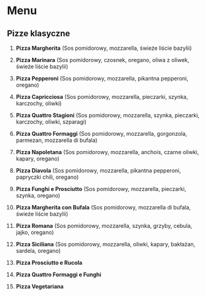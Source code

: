 # Menu

## Pizze klasyczne

1. **Pizza Margherita**
(Sos pomidorowy, mozzarella, świeże liście bazylii)

2. **Pizza Marinara**
(Sos pomidorowy, czosnek, oregano, oliwa z oliwek, świeże liście bazylii)

3. **Pizza Pepperoni**
(Sos pomidorowy, mozzarella, pikantna pepperoni, oregano)

4. **Pizza Capricciosa**
(Sos pomidorowy, mozzarella, pieczarki, szynka, karczochy, oliwki)

5. **Pizza Quattro Stagioni**
(Sos pomidorowy, mozzarella, szynka, pieczarki, karczochy, oliwki, szparagi)

6. **Pizza Quattro Formaggi**
(Sos pomidorowy, mozzarella, gorgonzola, parmezan, mozzarella di bufala)

7. **Pizza Napoletana**
(Sos pomidorowy, mozzarella, anchois, czarne oliwki, kapary, oregano)

8. **Pizza Diavola**
(Sos pomidorowy, mozzarella, pikantna pepperoni, papryczki chili, oregano)

9. **Pizza Funghi e Prosciutto**
(Sos pomidorowy, mozzarella, pieczarki, szynka, oregano)

10. **Pizza Margherita con Bufala**
(Sos pomidorowy, mozzarella di bufala, świeże liście bazylii)

11. **Pizza Romana**
(Sos pomidorowy, mozzarella, szynka, grzyby, cebula, jajko, oregano)

12. **Pizza Siciliana**
(Sos pomidorowy, mozzarella, oliwki, kapary, bakłażan, sardela, oregano)

13. **Pizza Prosciutto e Rucola**

14. **Pizza Quattro Formaggi e Funghi**


15. **Pizza Vegetariana**
